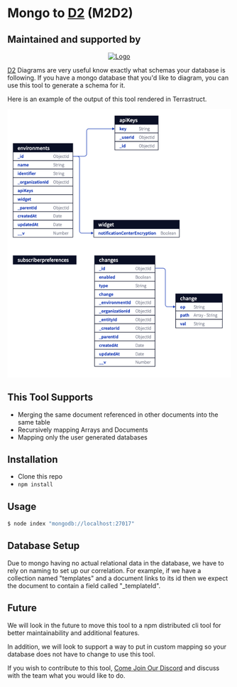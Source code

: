 # Mongo to [D2](https://github.com/terrastruct/d2#related) (M2D2)

## Maintained and supported by

<div align="center">
  <a href="https://novu.co" target="_blank">
  <picture>
    <source media="(prefers-color-scheme: dark)" srcset="https://user-images.githubusercontent.com/2233092/213641039-220ac15f-f367-4d13-9eaf-56e79433b8c1.png">
    <img src="https://user-images.githubusercontent.com/2233092/213641043-3bbb3f21-3c53-4e67-afe5-755aeb222159.png" width="280" alt="Logo"/>
  </picture>
  </a>
</div>

[D2](https://github.com/terrastruct/d2) Diagrams are very useful know exactly what schemas your database is following.
If you have a mongo database that you'd like to diagram, you can use this tool to generate a schema for it.

Here is an example of the output of this tool rendered in Terrastruct. 

![Example](./example.png)

## This Tool Supports
- Merging the same document referenced in other documents into the same table
- Recursively mapping Arrays and Documents
- Mapping only the user generated databases

## Installation

- Clone this repo
- `npm install`

## Usage

```sh
$ node index "mongodb://localhost:27017"
```

## Database Setup

Due to mongo having no actual relational data in the database,
we have to rely on naming to set up our correlation.
For example, if we have a collection named "templates" and a document links to its id 
then we expect the document to contain a field called "_templateId".

## Future

We will look in the future to move this tool to a npm distributed cli tool for better maintainability
and additional features.

In addition, we will look to support a way to put in custom mapping so your database does not have to change to use this tool.
 
If you wish to contribute to this tool, <a href="https://discord.novu.co">Come Join Our Discord</a> 
and discuss with the team what you would like to do. 


